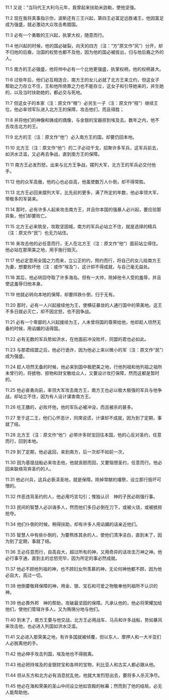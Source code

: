 <a id="1"></a>11:1  又说：“当玛代王大利乌元年，我曾起来扶助米迦勒，使他坚强。  

<a id="2"></a>11:2  现在我将真事指示你，波斯还有三王兴起，第四王必富足远胜诸王，他因富足成为强盛，就必激动大众攻击希腊国。  

<a id="3"></a>11:3  必有一个勇敢的王兴起，执掌大权，随意而行。  

<a id="4"></a>11:4  他兴起的时候，他的国必破裂，向天的四方（注：“方”原文作“风”）分开，却不归他的后裔，治国的权势也都不及他，因为他的国必被拔出，归与他后裔之外的人。  

<a id="5"></a>11:5  南方的王必强盛，他将帅中必有一个比他更强盛，执掌权柄，他的权柄甚大。  

<a id="6"></a>11:6  过些年后，他们必互相连合，南方王的女儿必就了北方王来立约，但这女子帮助之力存立不住，王和他所倚靠之力也不能存立，这女子和引导她来的，并生她的，以及当时扶助她的，都必交与死地。  

<a id="7"></a>11:7  但这女子的本家（注：原文作“根”）必另生一子（注：原文作“枝”）继续王位，他必率领军队进入北方王的保障，攻击他们，而且得胜；  

<a id="8"></a>11:8  并将他们的神像和铸成的偶像，与金银的宝器掠到埃及去。数年之内，他不去攻击北方的王。  

<a id="9"></a>11:9  北方的王（注：原文作“他”）必入南方王的国，却要仍回本地。  

<a id="10"></a>11:10  北方王（注：原文作“他”）的二子必动干戈，招聚许多军兵，这军兵前去，如洪水泛滥，又必再去争战，直到南方王的保障。  

<a id="11"></a>11:11  南方王必发烈怒，出来与北方王争战，摆列大军，北方王的军兵必交付他手。  

<a id="12"></a>11:12  他的众军高傲，他的心也必自高，他虽使数万人仆倒，却不得常胜。  

<a id="13"></a>11:13  北方王必回来摆列大军，比先前的更多，满了所定的年数，他必率领大军，带极多的军装来。  

<a id="14"></a>11:14  那时，必有许多人起来攻击南方王，并且你本国的强暴人必兴起，要应验那异象，他们却要败亡。  

<a id="15"></a>11:15  北方王必来筑垒，攻取坚固城，南方的军兵必站立不住，就是选择的精兵（注：原文作“民”）也无力站住。  

<a id="16"></a>11:16  来攻击他的必任意而行，无人在北方王（注：原文作“他”）面前站立得住。他必站在那荣美之地，用手施行毁灭。  

<a id="17"></a>11:17  他必定意用全国之力而来，立公正的约，照约而行，将自己的女儿给南方王为妻，想要败坏他（注：或作“埃及”），这计却不得成就，与自己毫无益处。  

<a id="18"></a>11:18  其后，他必转回夺取了许多海岛。但有一大帅，除掉他令人受的羞辱，并且使这羞辱归他本身。  

<a id="19"></a>11:19  他就必转向本地的保障，却要绊跌仆倒，归于无有。  

<a id="20"></a>11:20  那时，必有一人兴起接续他为王，使横征暴敛的人通行国中的荣美地。这王不多日就必灭亡，却不因忿怒，也不因争战。  

<a id="21"></a>11:21  必有一个卑鄙的人兴起接续为王，人未曾将国的尊荣给他，他却趁人坦然无备的时候，用谄媚的话得国。  

<a id="22"></a>11:22  必有无数的军兵势如洪水，在他面前冲没败坏，同盟的君也必如此。  

<a id="23"></a>11:23  与那君结盟之后，他必行诡诈，因为他必上来以微小的军（注：原文作“民”）成为强盛。  

<a id="24"></a>11:24  趁人坦然无备的时候，他必来到国中极肥美之地，行他列祖和他列祖之祖所未曾行的，将掳物、掠物和财宝散给众人，又要设计攻打保障，然而这都是暂时的。  

<a id="25"></a>11:25  他必奋勇向前，率领大军攻击南方王，南方王也必以极大极强的军兵与他争战，却站立不住，因为有人设计谋害南方王。  

<a id="26"></a>11:26  吃王膳的，必败坏他，他的军队必被冲没，而且被杀的甚多。  

<a id="27"></a>11:27  至于这二王，他们心怀恶计，同席说谎，计谋却不成就，因为到了定期，事就了结。  

<a id="28"></a>11:28  北方王（注：原文作“他”）必带许多财宝回往本国，他的心反对圣约，任意而行，回到本地。  

<a id="29"></a>11:29  到了定期，他必返回，来到南方，后一次却不如前一次，  

<a id="30"></a>11:30  因为基提战船必来攻击他，他就丧胆而回，又要恼恨圣约，任意而行。他必回来联络背弃圣约的人。  

<a id="31"></a>11:31  他必兴兵，这兵必亵渎圣地，就是保障。除掉常献的燔祭，设立那行毁坏可憎的。  

<a id="32"></a>11:32  作恶违背圣约的人，他必用巧言勾引；惟独认识　神的子民必刚强行事。  

<a id="33"></a>11:33  民间的智慧人必训诲多人，然而他们多日必倒在刀下，或被火烧，或被掳掠抢夺。  

<a id="34"></a>11:34  他们仆倒的时候，稍得扶助，却有许多人用谄媚的话亲近他们。  

<a id="35"></a>11:35  智慧人中有些仆倒的，为要熬炼其余的人，使他们清净洁白，直到末了，因为到了定期，事就了结。  

<a id="36"></a>11:36  王必任意而行，自高自大，超过所有的神，又用奇异的话攻击万神之神。他必行事亨通，直到主的忿怒完毕，因为所定的事必然成就。  

<a id="37"></a>11:37  他必不顾他列祖的神，也不顾妇女所羡慕的神，无论何神他都不顾，因为他必自大，高过一切。  

<a id="38"></a>11:38  他倒要敬拜保障的神，用金、银、宝石和可爱之物敬奉他列祖所不认识的神。  

<a id="39"></a>11:39  他必靠外邦　神的帮助，攻破最坚固的保障。凡承认他的，他必将荣耀加给他们，使他们管辖许多人，又为贿赂分地与他们。  

<a id="40"></a>11:40  到末了，南方王要与他交战，北方王必用战车、马兵和许多战船，势如暴风来攻击他，也必进入列国如洪水泛滥。  

<a id="41"></a>11:41  又必进入那荣美之地，有许多国就被倾覆，但以东人、摩押人和一大半亚扪人必脱离他的手。  

<a id="42"></a>11:42  他必伸手攻击列国，埃及地也不得脱离。  

<a id="43"></a>11:43  他必把持埃及的金银财宝和各样的宝物，利比亚人和古实人都必跟从他。  

<a id="44"></a>11:44  但从东方和北方必有消息扰乱他，他就大发烈怒出去，要将多人杀灭净尽。  

<a id="45"></a>11:45  他必在海和荣美的圣山中间设立他如宫殿的帐幕；然而到了他的结局，必无人能帮助他。  
